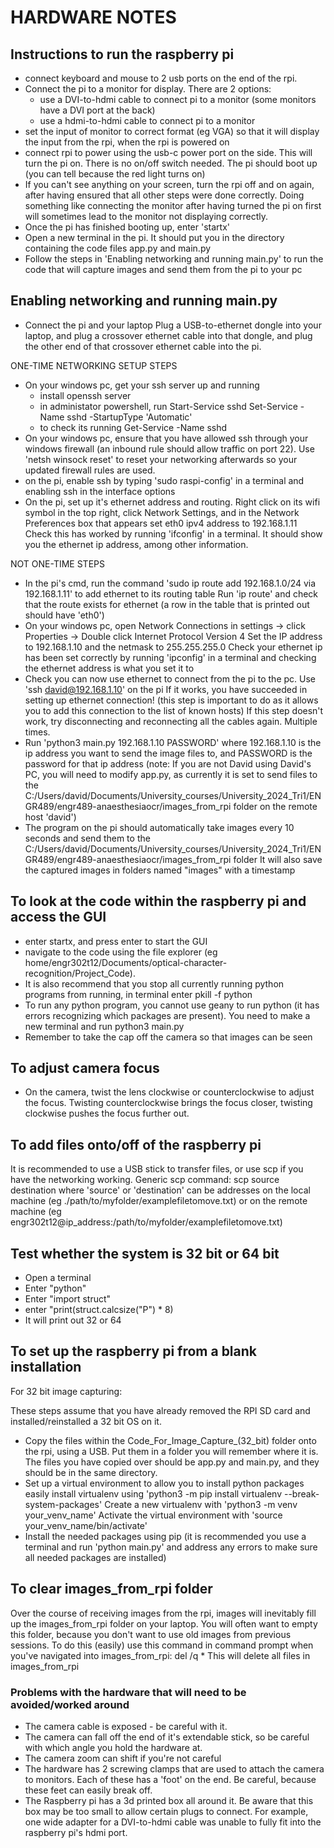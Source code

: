 
# HARDWARE NOTES

## Instructions to run the raspberry pi

- connect keyboard and mouse to 2 usb ports on the end of the rpi.
- Connect the pi to a monitor for display. There are 2 options:
  - use a DVI-to-hdmi cable to connect pi to a monitor (some monitors have a DVI port at the back)
  - use a hdmi-to-hdmi cable to connect pi to a monitor
- set the input of monitor to correct format (eg VGA) so that it will display the input from the rpi, when the rpi is powered on
- connect rpi to power using the usb-c power port on the side. This will turn the pi on. There is no on/off switch needed.
The pi should boot up (you can tell because the red light turns on)
- If you can't see anything on your screen, turn the rpi off and on again, after having ensured that all other steps were done correctly.
Doing something like connecting the monitor after having turned the pi on first will sometimes lead to the monitor not displaying correctly.
- Once the pi has finished booting up, enter 'startx'
- Open a new terminal in the pi. It should put you in the directory containing the code files app.py and main.py
- Follow the steps in 'Enabling networking and running main.py' to run the code that will capture images and send them from the pi to your pc

## Enabling networking and running main.py

- Connect the pi and your laptop
Plug a USB-to-ethernet dongle into your laptop, and plug a crossover ethernet cable into that dongle, and plug the other end of that crossover ethernet cable into the pi.

ONE-TIME NETWORKING SETUP STEPS

- On your windows pc, get your ssh server up and running
  - install openssh server
  - in administator powershell, run
  Start-Service sshd
  Set-Service -Name sshd -StartupType 'Automatic'
  - to check its running
  Get-Service -Name sshd
- On your windows pc, ensure that you have allowed ssh through your windows firewall (an inbound rule should allow traffic on port 22). Use 'netsh winsock reset' to reset your networking afterwards so your updated firewall rules are used.
- on the pi, enable ssh by typing 'sudo raspi-config' in a terminal and enabling ssh in the interface options
- On the pi, set up it's ethernet address and routing.
Right click on its wifi symbol in the top right, click Network Settings, and in the Network Preferences box that appears set eth0 ipv4 address to 192.168.1.11
Check this has worked by running 'ifconfig' in a terminal. It should show you the ethernet ip address, among other information.

NOT ONE-TIME STEPS

- In the pi's cmd, run the command 'sudo ip route add 192.168.1.0/24 via 192.168.1.11' to add ethernet to its routing table
Run 'ip route' and check that the route exists for ethernet (a row in the table that is printed out should have 'eth0')
- On your windows pc, open Network Connections in settings -> click Properties -> Double click Internet Protocol Version 4
Set the IP address to 192.168.1.10 and the netmask to 255.255.255.0
Check your ethernet ip has been set correctly by running 'ipconfig' in a terminal and checking the ethernet address is what you set it to
- Check you can now use ethernet to connect from the pi to the pc.
Use 'ssh david@192.168.1.10' on the pi
If it works, you have succeeded in setting up ethernet connection!
(this step is important to do as it allows you to add this connection to the list of known hosts)
If this step doesn't work, try disconnecting and reconnecting all the cables again. Multiple times.
- Run 'python3 main.py 192.168.1.10 PASSWORD' where 192.168.1.10 is the ip address you want to send the image files to, and PASSWORD is the password for that ip address
(note: If you are not David using David's PC, you will need to modify app.py, as currently it is set to send files to the C:/Users/david/Documents/University_courses/University_2024_Tri1/ENGR489/engr489-anaesthesiaocr/images_from_rpi folder on the remote host 'david')
- The program on the pi should automatically take images every 10 seconds and send them to the C:/Users/david/Documents/University_courses/University_2024_Tri1/ENGR489/engr489-anaesthesiaocr/images_from_rpi folder
It will also save the captured images in folders named "images" with a timestamp

## To look at the code within the raspberry pi and access the GUI

- enter startx, and press enter to start the GUI
- navigate to the code using the file explorer (eg home/engr302t12/Documents/optical-character-recognition/Project_Code).
- It is also recommend that you stop all currently running python programs from running, in terminal enter pkill -f python
- To run any python program, you cannot use geany to run python (it has errors recognizing which packages are present).
You need to make a new terminal and run python3 main.py
- Remember to take the cap off the camera so that images can be seen

## To adjust camera focus

- On the camera, twist the lens clockwise or counterclockwise to adjust the focus. Twisting counterclockwise brings the focus closer, twisting clockwise pushes the focus further out.

## To add files onto/off of the raspberry pi

It is recommended to use a USB stick to transfer files, or use scp if you have the networking working.
Generic scp command:
scp source destination
where 'source' or 'destination' can be addresses on the local machine (eg ./path/to/myfolder/examplefiletomove.txt) or on the remote machine (eg engr302t12@ip_address:/path/to/myfolder/examplefiletomove.txt)

## Test whether the system is 32 bit or 64 bit

- Open a terminal
- Enter "python"
- Enter "import struct"
- enter "print(struct.calcsize("P") * 8)
- It will print out 32 or 64

## To set up the raspberry pi from a blank installation

For 32 bit image capturing:

These steps assume that you have already removed the RPI SD card and installed/reinstalled a 32 bit OS on it.

- Copy the files within the Code_For_Image_Capture_(32_bit) folder onto the rpi, using a USB. Put them in a folder you will remember where it is. The files you have copied over should be app.py and main.py, and they should be in the same directory.
- Set up a virtual environment to allow you to install python packages easily
install virtualenv using 'python3 -m pip install virtualenv --break-system-packages'
Create a new virtualenv with 'python3 -m venv your_venv_name'
Activate the virtual environment with 'source your_venv_name/bin/activate'
- Install the needed packages using pip (it is recommended you use a terminal and run 'python main.py' and address any errors to make sure all needed packages are installed)

## To clear images_from_rpi folder

Over the course of receiving images from the rpi, images will inevitably fill up the images_from_rpi folder on your laptop.
You will often want to empty this folder, because you don't want to use old images from previous sessions.
To do this (easily) use this command in command prompt when you've navigated into images_from_rpi:
del /q *
This will delete all files in images_from_rpi

### Problems with the hardware that will need to be avoided/worked around

- The camera cable is exposed - be careful with it.
- The camera can fall off the end of it's extendable stick, so be careful with which angle you hold the hardware at.
- The camera zoom can shift if you're not careful
- The hardware has 2 screwing clamps that are used to attach the camera to monitors. Each of these has a 'foot' on the end.
Be careful, because these feet can easily break off.
- The Raspberry pi has a 3d printed box all around it. Be aware that this box may be too small to allow certain plugs to connect.
For example, one wide adapter for a DVI-to-hdmi cable was unable to fully fit into the raspberry pi's hdmi port.
